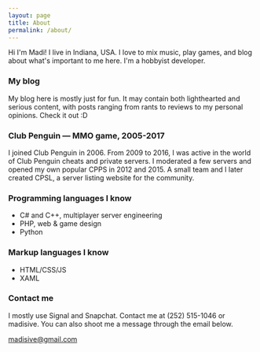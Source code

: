 ```yaml
---
layout: page
title: About
permalink: /about/
---
```


Hi I'm Madi! I live in Indiana, USA. I love to mix music, play games, and blog about what's important to me here. I'm a hobbyist developer.

### My blog
My blog here is mostly just for fun. It may contain both lighthearted and serious content, with posts ranging from rants to reviews to my personal opinions. Check it out :D

### Club Penguin — MMO game, 2005-2017
I joined Club Penguin in 2006. From 2009 to 2016, I was active in the world of Club Penguin cheats and private servers. I moderated a few servers and opened my own popular CPPS in 2012 and 2015. A small team and I later created CPSL, a server listing website for the community.

### Programming languages I know
- C# and C++, multiplayer server engineering
- PHP, web & game design
- Python

### Markup languages I know
- HTML/CSS/JS
- XAML

### Contact me
I mostly use Signal and Snapchat. Contact me at (252) 515-1046 or madisive. You can also shoot me a message through the email below.

[madisive@gmail.com](mailto:madisive@gmail.com)
